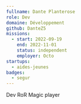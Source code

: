 ```yaml
---
fullname: Dante Planterose
role: Dev
domaine: Développement
github: DanteZ5
missions:
  - start: 2022-09-19
    end: 2022-11-01
    status: independent
    employer: Octo
startups:
  - aides-jeunes
badges:
  - segur
---
```


Dev RoR
Magic player

